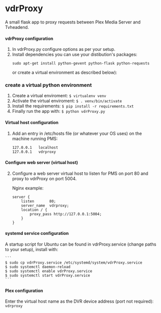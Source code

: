 vdrProxy
========

A small flask app to proxy requests between Plex Media Server and Tvheadend.

#### vdrProxy configuration
1. In vdrProxy.py configure options as per your setup.
2. Install dependencies you can use your distibution's packages:
   ```
   sudo apt-get install python-gevent python-flask python-requests
   ```
   or create a virtual environment as described below):

### create a virtual python environment
1. Create a virtual enviroment: ```$ virtualenv venv```
2. Activate the virtual enviroment: ```$ . venv/bin/activate```
3. Install the requirements: ```$ pip install -r requirements.txt```
4. Finally run the app with: ```$ python vdrProxy.py```

#### Virtual host configuration
1. Add an entry in /etc/hosts file (or whatever your OS uses) on the machine running PMS:

    ```
    127.0.0.1	localhost
    127.0.0.1	vdrproxy
    ```

#### Configure web server (virtual host)
2. Configure a web server virtual host to listen for PMS on port 80 and proxy to vdrProxy on port 5004.
    
    Nginx example:

    ```
    server {
        listen       80;
        server_name  vdrproxy;
        location / {
            proxy_pass http://127.0.0.1:5004;
        }
    }
    ```

#### systemd service configuration
A startup script for Ubuntu can be found in vdrProxy.service (change paths to your setup), install with:

    ```
    $ sudo cp vdrProxy.service /etc/systemd/system/vdrProxy.service
    $ sudo systemctl daemon-reload
    $ sudo systemctl enable vdrProxy.service
    $ sudo systemctl start vdrProxy.service
    ```

#### Plex configuration
Enter the virtual host name as the DVR device address (port not required): ```vdrproxy```

